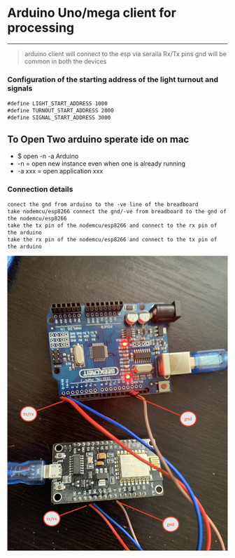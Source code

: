 # Arduino Uno/mega client for processing 

---

> arduino client will connect to the esp via seraila Rx/Tx pins 
> gnd will be common in both the devices 


### Configuration of the starting address of the light turnout and signals 
```
#define LIGHT_START_ADDRESS 1000
#define TURNOUT_START_ADDRESS 2000
#define SIGNAL_START_ADDRESS 3000
```

## To Open Two arduino sperate ide on mac 
* $ open -n -a Arduino
* -n = open new instance even when one is already running
* -a xxx = open application xxx

### Connection details 
```
conect the gnd from arduino to the -ve line of the breadboard 
take nodemcu/esp8266 connect the gnd/-ve from breadboard to the gnd of the nodemcu/esp8266
take the tx pin of the nodemcu/esp8266 and connect to the rx pin of the arduino 
take the rx pin of the nodemcu/esp8266 and connect to the tx pin of the arduino 

```


![img](/DOCUMENTS/JMRI-MOSQUITTO-MQTT/jmri-mqtt-spring-transformer-esp8266-arduinouno/image/con.JPG)
